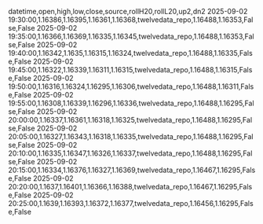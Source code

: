 datetime,open,high,low,close,source,rollH20,rollL20,up2,dn2
2025-09-02 19:30:00,1.16386,1.16395,1.16361,1.16368,twelvedata_repo,1.16488,1.16353,False,False
2025-09-02 19:35:00,1.16366,1.16369,1.16335,1.16345,twelvedata_repo,1.16488,1.16353,False,False
2025-09-02 19:40:00,1.16342,1.1635,1.16315,1.16324,twelvedata_repo,1.16488,1.16335,False,False
2025-09-02 19:45:00,1.16322,1.16339,1.16311,1.16315,twelvedata_repo,1.16488,1.16315,False,False
2025-09-02 19:50:00,1.16316,1.16324,1.16295,1.16306,twelvedata_repo,1.16488,1.16311,False,False
2025-09-02 19:55:00,1.16308,1.16339,1.16296,1.16336,twelvedata_repo,1.16488,1.16295,False,False
2025-09-02 20:00:00,1.16337,1.16361,1.16318,1.16325,twelvedata_repo,1.16488,1.16295,False,False
2025-09-02 20:05:00,1.16327,1.16343,1.16318,1.16335,twelvedata_repo,1.16488,1.16295,False,False
2025-09-02 20:10:00,1.16335,1.16347,1.16326,1.16337,twelvedata_repo,1.16488,1.16295,False,False
2025-09-02 20:15:00,1.16334,1.16376,1.16327,1.16369,twelvedata_repo,1.16467,1.16295,False,False
2025-09-02 20:20:00,1.1637,1.16401,1.16366,1.16388,twelvedata_repo,1.16467,1.16295,False,False
2025-09-02 20:25:00,1.1639,1.16393,1.16372,1.16377,twelvedata_repo,1.16456,1.16295,False,False

